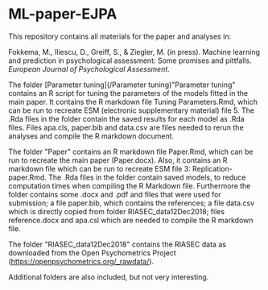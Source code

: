 # ML-paper-EJPA

This repository contains all materials for the paper and analyses in:

Fokkema, M., Iliescu, D., Greiff, S., & Ziegler, M. (in press). Machine learning and prediction in psychological assessment: Some promises and pittfalls. *European Journal of Psychological Assessment*.

The folder [Parameter tuning](/Parameter tuning)"Parameter tuning" contains an R script for tuning the parameters of the models fitted in the main paper. It contains the R markdown file Tuning Parameters.Rmd, which can be run to recreate ESM (electronic supplementary material) file 5. The .Rda files in the folder contain the saved results for each model as .Rda files. Files apa.cls, paper.bib and data.csv are files needed to rerun the analyses and compile the R markdown document.

The folder "Paper" contains an R markdown file Paper.Rmd, which can be run to recreate the main paper (Paper.docx). Also, it contains an R markdown file which can be run to recreate ESM file 3: Replication-paper.Rmd. The .Rda files in the folder contain saved models, to reduce computation times when compiling the R Markdown file. Furthermore the folder contains some .docx and .pdf and files that were used for submission; a file paper.bib, which contains the references; a file data.csv which is directly copied from folder RIASEC_data12Dec2018; files reference.docx and apa.csl which are needed to compile the R markdown file.

The folder "RIASEC_data12Dec2018" contains the RIASEC data as downloaded from the Open Psychometrics Project (https://openpsychometrics.org/_rawdata/). 

Additional folders are also included, but not very interesting.
